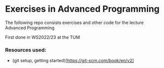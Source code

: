 # Exercises in Advanced Programming

The following repo consists exercises and other code for the lecture Advanced Programming

First done in WS2022/23 at the TUM

### Resources used:
 - (git setup, getting started)[https://git-scm.com/book/en/v2]
 
